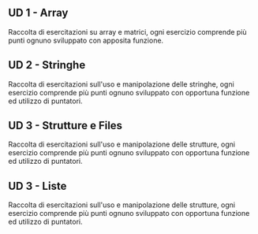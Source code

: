 ## UD 1 - Array
Raccolta di esercitazioni su array e matrici, ogni esercizio comprende più punti ognuno sviluppato con apposita funzione.
## UD 2 - Stringhe
Raccolta di esercitazioni sull'uso e manipolazione delle stringhe, ogni esercizio comprende più punti ognuno sviluppato con opportuna funzione ed utilizzo di puntatori.
## UD 3 - Strutture e Files
Raccolta di esercitazioni sull'uso e manipolazione delle strutture, ogni esercizio comprende più punti ognuno sviluppato con opportuna funzione ed utilizzo di puntatori.
## UD 3 - Liste
Raccolta di esercitazioni sull'uso e manipolazione delle strutture, ogni esercizio comprende più punti ognuno sviluppato con opportuna funzione ed utilizzo di puntatori.